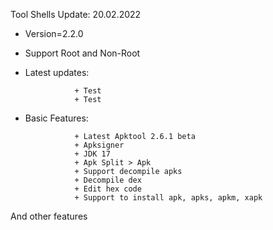 Tool Shells Update: 20.02.2022

- Version=2.2.0

- Support Root and Non-Root

- Latest updates:

                 + Test
                 + Test

- Basic Features:

                 + Latest Apktool 2.6.1 beta 
                 + Apksigner 
                 + JDK 17 
                 + Apk Split > Apk 
                 + Support decompile apks 
                 + Decompile dex 
                 + Edit hex code 
                 + Support to install apk, apks, apkm, xapk

And other features
